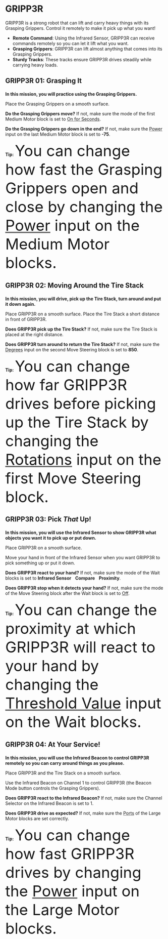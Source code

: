 # GRIPP3R


GRIPP3R is a strong robot that can lift and carry heavy things with its Grasping Grippers. Control it remotely to make it pick up what you want!
- __Remote Command__: Using the Infrared Sensor, GRIPP3R can receive commands remotely so you can let it lift what you want.
- __Grasping Grippers__: GRIPP3R can lift almost anything that comes into its Grasping Grippers.
- __Sturdy Tracks__: These tracks ensure GRIPP3R drives steadily while carrying heavy loads. 


## <?xml version="1.0" encoding="utf-8"?><ActivityCopyPaste fontsize="14" fontfamily="Verdana" xmlns="http://www.ni.com/ActivityRichTextDocument.xsd"><p><font size="6"></font><b>GRIPP3R 01: Grasping It</b></p></ActivityCopyPaste>

<?xml version="1.0" encoding="utf-8"?><ActivityCopyPaste fontsize="12" fontfamily="Verdana" xmlns="http://www.ni.com/ActivityRichTextDocument.xsd"><p><b>In this mission, you will practice using the Grasping Grippers.</b></p></ActivityCopyPaste>

<?xml version="1.0" encoding="utf-8"?><ActivityCopyPaste fontsize="12" fontfamily="Verdana" xmlns="http://www.ni.com/ActivityRichTextDocument.xsd"><p>Place the Grasping Grippers on a smooth surface.</p></ActivityCopyPaste>

<?xml version="1.0" encoding="utf-8"?><ActivityCopyPaste fontsize="12" fontfamily="Verdana" xmlns="http://www.ni.com/ActivityRichTextDocument.xsd"><p><b>Do the Grasping Grippers move?</b> If not, make sure the mode of the first Medium Motor block is set to <font color="#666666"><u><a action="OpenWebsite:ev3help\://blocks/LEGO/MediumMotor.html#Mode_Time">On for Seconds</a></u></font>.

<b>Do the Grasping Grippers go down in the end?</b> If not, make sure the <font color="#666666"><u><a action="OpenWebsite:ev3help\://blocks/LEGO/MediumMotor.html#MotorPowerAndDirection">Power</a></u></font> input on the last Medium Motor block is set to <b>-75</b>.</p></ActivityCopyPaste>

<?xml version="1.0" encoding="utf-8"?><ActivityCopyPaste fontsize="16" fontfamily="Verdana" xmlns="http://www.ni.com/ActivityRichTextDocument.xsd"><p><b>Tip:</b> <font size="12">You can change how fast the Grasping Grippers open and close by changing the </font><font size="12" color="#666666"><u><a action="OpenWebsite:ev3help\://blocks/LEGO/MediumMotor.html#MotorPowerAndDirection">Power</a></u></font><font size="12"> input on the Medium Motor blocks.</font></p></ActivityCopyPaste>


## <?xml version="1.0" encoding="utf-8"?><ActivityCopyPaste fontsize="14" fontfamily="Verdana" xmlns="http://www.ni.com/ActivityRichTextDocument.xsd"><p><font size="6"></font><b>GRIPP3R 02: Moving Around the Tire Stack</b></p></ActivityCopyPaste>

<?xml version="1.0" encoding="utf-8"?><ActivityCopyPaste fontsize="12" fontfamily="Verdana" xmlns="http://www.ni.com/ActivityRichTextDocument.xsd"><p><b>In this mission, you will drive, pick up the Tire Stack, turn around and put it down again.</b></p></ActivityCopyPaste>

<?xml version="1.0" encoding="utf-8"?><ActivityCopyPaste fontsize="12" fontfamily="Verdana" xmlns="http://www.ni.com/ActivityRichTextDocument.xsd"><p>Place GRIPP3R on a smooth surface. Place the Tire Stack a short distance in front of GRIPP3R.</p></ActivityCopyPaste>

<?xml version="1.0" encoding="utf-8"?><ActivityCopyPaste fontsize="12" fontfamily="Verdana" xmlns="http://www.ni.com/ActivityRichTextDocument.xsd"><p><b>Does GRIPP3R pick up the Tire Stack?</b> If not, make sure the Tire Stack is placed at the right distance.

<b>Does GRIPP3R turn around to return the Tire Stack?</b> If not, make sure the <font color="#666666"><u><a action="OpenWebsite:ev3help\://blocks/LEGO/Move.html#Mode_Degrees">Degrees</a></u></font> input on the second Move Steering block is set to <b>850</b>.</p></ActivityCopyPaste>

<?xml version="1.0" encoding="utf-8"?><ActivityCopyPaste fontsize="16" fontfamily="Verdana" xmlns="http://www.ni.com/ActivityRichTextDocument.xsd"><p><b>Tip:</b> <font size="12">You can change how far GRIPP3R drives before picking up the Tire Stack by changing the </font><font size="12" color="#666666"><u><a action="OpenWebsite:ev3help\://blocks/LEGO/Move.html#Mode_Rotations">Rotations</a></u></font><font size="12"> input on the first Move Steering block.</font></p></ActivityCopyPaste>


## <?xml version="1.0" encoding="utf-8"?><ActivityCopyPaste fontsize="14" fontfamily="Verdana" xmlns="http://www.ni.com/ActivityRichTextDocument.xsd"><p><font size="6"></font><b>GRIPP3R 03: Pick <i>That</i> Up!</b></p></ActivityCopyPaste>

<?xml version="1.0" encoding="utf-8"?><ActivityCopyPaste fontsize="12" fontfamily="Verdana" xmlns="http://www.ni.com/ActivityRichTextDocument.xsd"><p><b>In this mission, you will use the Infrared Sensor to show GRIPP3R what objects you want it to pick up or put down.</b></p></ActivityCopyPaste>

<?xml version="1.0" encoding="utf-8"?><ActivityCopyPaste fontsize="12" fontfamily="Verdana" xmlns="http://www.ni.com/ActivityRichTextDocument.xsd"><p>Place GRIPP3R on a smooth surface.</p></ActivityCopyPaste>

<?xml version="1.0" encoding="utf-8"?><ActivityCopyPaste fontsize="12" fontfamily="Verdana" xmlns="http://www.ni.com/ActivityRichTextDocument.xsd"><p>Move your hand in front of the Infrared Sensor when you want GRIPP3R to pick something up or put it down.</p></ActivityCopyPaste>

<?xml version="1.0" encoding="utf-8"?><ActivityCopyPaste fontsize="12" fontfamily="Verdana" xmlns="http://www.ni.com/ActivityRichTextDocument.xsd"><p><b>Does GRIPP3R react to your hand?</b> If not, make sure the mode of the Wait blocks is set to <b>Infrared Sensor <img src="arrow.png" width="6" height="14" /> Compare <img src="arrow.png" width="6" height="14" /> Proximity</b>.

<b>Does GRIPP3R stop when it detects your hand?</b> If not, make sure the mode of the Move Steering block after the Wait block is set to <font color="#666666"><u><a action="OpenWebsite:ev3help\://blocks/LEGO/Move.html#Mode_Stop">Off</a></u></font>.</p></ActivityCopyPaste>

<?xml version="1.0" encoding="utf-8"?><ActivityCopyPaste fontsize="16" fontfamily="Verdana" xmlns="http://www.ni.com/ActivityRichTextDocument.xsd"><p><b>Tip:</b> <font size="12">You can change the proximity at which GRIPP3R will react to your hand by changing the </font><font size="12" color="#666666"><u><a action="OpenWebsite:ev3help\://blocks/LEGO/Wait.html#WaitingForASensorThresholdValue">Threshold Value</a></u></font><font size="12"> input on the Wait blocks.</font></p></ActivityCopyPaste>


## <?xml version="1.0" encoding="utf-8"?><ActivityCopyPaste fontsize="14" fontfamily="Verdana" xmlns="http://www.ni.com/ActivityRichTextDocument.xsd"><p><font size="6"></font><b>GRIPP3R 04: At Your Service!</b></p></ActivityCopyPaste>

<?xml version="1.0" encoding="utf-8"?><ActivityCopyPaste fontsize="12" fontfamily="Verdana" xmlns="http://www.ni.com/ActivityRichTextDocument.xsd"><p><b>In this mission, you will use the Infrared Beacon to control GRIPP3R remotely so you can carry around things as you please.</b></p></ActivityCopyPaste>

<?xml version="1.0" encoding="utf-8"?><ActivityCopyPaste fontsize="12" fontfamily="Verdana" xmlns="http://www.ni.com/ActivityRichTextDocument.xsd"><p>Place GRIPP3R and the Tire Stack on a smooth surface.</p></ActivityCopyPaste>

<?xml version="1.0" encoding="utf-8"?><ActivityCopyPaste fontsize="12" fontfamily="Verdana" xmlns="http://www.ni.com/ActivityRichTextDocument.xsd"><p>Use the Infrared Beacon on Channel 1 to control GRIPP3R (the Beacon Mode button controls the Grasping Grippers).</p></ActivityCopyPaste>

<?xml version="1.0" encoding="utf-8"?><ActivityCopyPaste fontsize="12" fontfamily="Verdana" xmlns="http://www.ni.com/ActivityRichTextDocument.xsd"><p><b>Does GRIPP3R react to the Infrared Beacon?</b> If not, make sure the Channel Selector on the Infrared Beacon is set to 1.

<b>Does GRIPP3R drive as expected?</b> If not, make sure the <font color="#666666"><u><a action="OpenWebsite:ev3help\://editor/PortSelector.html#MotorSection">Ports</a></u></font> of the Large Motor blocks are set correctly.</p></ActivityCopyPaste>

<?xml version="1.0" encoding="utf-8"?><ActivityCopyPaste fontsize="16" fontfamily="Verdana" xmlns="http://www.ni.com/ActivityRichTextDocument.xsd"><p><b>Tip:</b> <font size="12">You can change how fast GRIPP3R drives by changing the </font><font size="12" color="#666666"><u><a action="OpenWebsite:ev3help\://blocks/LEGO/Motor.html#MotorPowerAndDirection">Power</a></u></font><font size="12"> input on the Large Motor blocks.</font></p></ActivityCopyPaste>
